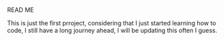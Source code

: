 READ ME

This is just the first prroject, considering that I just started learning how to code, I still have a long journey ahead, I will be updating this often I guess.